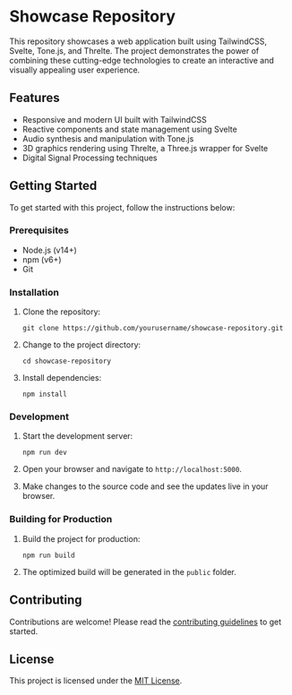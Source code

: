 # Showcase Repository

This repository showcases a web application built using TailwindCSS, Svelte, Tone.js, and Threlte. The project demonstrates the power of combining these cutting-edge technologies to create an interactive and visually appealing user experience.

## Features

- Responsive and modern UI built with TailwindCSS
- Reactive components and state management using Svelte
- Audio synthesis and manipulation with Tone.js
- 3D graphics rendering using Threlte, a Three.js wrapper for Svelte
- Digital Signal Processing techniques

## Getting Started

To get started with this project, follow the instructions below:

### Prerequisites

- Node.js (v14+)
- npm (v6+)
- Git

### Installation

1. Clone the repository:

   ```
   git clone https://github.com/yourusername/showcase-repository.git
   ```

2. Change to the project directory:

   ```
   cd showcase-repository
   ```

3. Install dependencies:

   ```
   npm install
   ```

### Development

1. Start the development server:

   ```
   npm run dev
   ```

2. Open your browser and navigate to `http://localhost:5000`.

3. Make changes to the source code and see the updates live in your browser.

### Building for Production

1. Build the project for production:

   ```
   npm run build
   ```

2. The optimized build will be generated in the `public` folder.

## Contributing

Contributions are welcome! Please read the [contributing guidelines](CONTRIBUTING.md) to get started.

## License

This project is licensed under the [MIT License](LICENSE.md).
